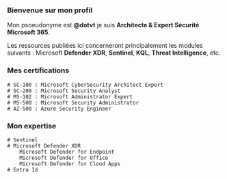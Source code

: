 ### Bienvenue sur mon profil

Mon psoeudonyme est **@dotvt** je suis **Architecte & Expert Sécurité Microsoft 365**. 

Les ressources publiées ici concerneront principalement les modules suivants : Microsoft **Defender XDR**, **Sentinel**, **KQL**, **Threat Intelligence**, etc. 
### Mes certifications 
```
# SC-100 : Microsoft CyberSecurity Architect Expert
# SC-200 : Microsoft Security Analyst
# MS-102 : Microsoft Administrator Expert
# MS-500 : Microsoft Security Administrator
# AZ-500 : Azure Security Engineer 
```
### Mon expertise 
```
# Sentinel
# Microsoft Defender XDR
    Microsoft Defender for Endpoint
    Microsoft Defender for Office
    Microsoft Defender for Cloud Apps
# Entra Id
```
